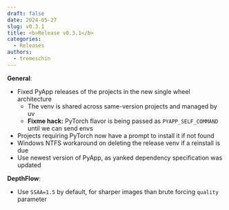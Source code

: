 ```yaml
---
draft: false
date: 2024-05-27
slug: v0.3.1
title: <b>Release v0.3.1</b>
categories:
  - Releases
authors:
  - tremeschin
---
```


<!-- more -->

**General**:

- Fixed PyApp releases of the projects in the new single wheel architecture
    - The venv is shared across same-version projects and managed by uv
    - **Fixme hack:** PyTorch flavor is being passed as `PYAPP_SELF_COMMAND` until we can send envs
- Projects requiring PyTorch now have a prompt to install it if not found
- Windows NTFS workaround on deleting the release venv if a reinstall is due
- Use newest version of PyApp, as yanked dependency specification was updated

**DepthFlow**:

- Use `SSAA=1.5` by default, for sharper images than brute forcing `quality` parameter
